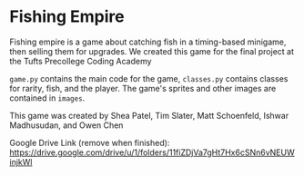 # Fishing Empire
Fishing empire is a game about catching fish in a timing-based minigame, then selling them for upgrades. 
We created this game for the final project at the Tufts Precollege Coding Academy

```game.py``` contains the main code for the game, ```classes.py``` contains classes for rarity, fish, and the player.
The game's sprites and other images are contained in ```images```.

This game was created by Shea Patel, Tim Slater, Matt Schoenfeld, Ishwar Madhusudan, and Owen Chen

Google Drive Link (remove when finished): https://drive.google.com/drive/u/1/folders/11fiZDjVa7gHt7Hx6cSNn6vNEUWinjkWl
